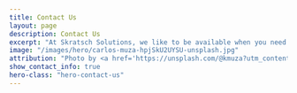 ```yaml
---
title: Contact Us
layout: page
description: Contact Us
excerpt: "At Skratsch Solutions, we like to be available when you need us. Our hours can be found below. After hours or emergency work is available. Contact us for rates"
image: "/images/hero/carlos-muza-hpjSkU2UYSU-unsplash.jpg"
attribution: "Photo by <a href='https://unsplash.com/@kmuza?utm_content=creditCopyText&utm_medium=referral&utm_source=unsplash'>Carlos Muza</a> on <a href='https://unsplash.com/photos/laptop-computer-on-glass-top-table-hpjSkU2UYSU?utm_content=creditCopyText&utm_medium=referral&utm_source=unsplash'>Unsplash</a>"
show_contact_info: true
hero-class: "hero-contact-us"
---
```



